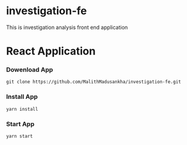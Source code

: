 # investigation-fe
This is investigation analysis front end application

# React Application

### Dowenload App 

``` git clone https://github.com/MalithMadusankha/investigation-fe.git ```

### Install App
``` yarn install ```

### Start App

``` yarn start ```
